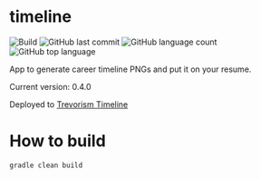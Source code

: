 # timeline
![Build](https://github.com/trevorism/timeline/actions/workflows/deploy.yml/badge.svg)
![GitHub last commit](https://img.shields.io/github/last-commit/trevorism/timeline)
![GitHub language count](https://img.shields.io/github/languages/count/trevorism/timeline)
![GitHub top language](https://img.shields.io/github/languages/top/trevorism/timeline)

App to generate career timeline PNGs and put it on your resume. 

Current version: 0.4.0

Deployed to [Trevorism Timeline](https://timeline.draw.trevorism.com/)

# How to build
`gradle clean build`
